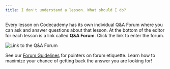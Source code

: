 ```yaml
---
title: I don't understand a lesson. What should I do?
---
```


Every lesson on Codecademy has its own individual Q&A Forum where you can ask and answer questions about that lesson. At the bottom of the editor for each lesson is a link called **Q&A Forum**. Click the link to enter the forum. 

![Link to the Q&A Forum](https://raw.github.com/RyzacInc/help.codecademy.com/master/proposed/_assets/_img/i-dont-understand-a-lesson.png)

See our [Forum Guidelines](http://www.codecademy.com/docs/forum_guidelines) for pointers on forum etiquette. Learn how to maximize your chance of getting back the answer you are looking for!